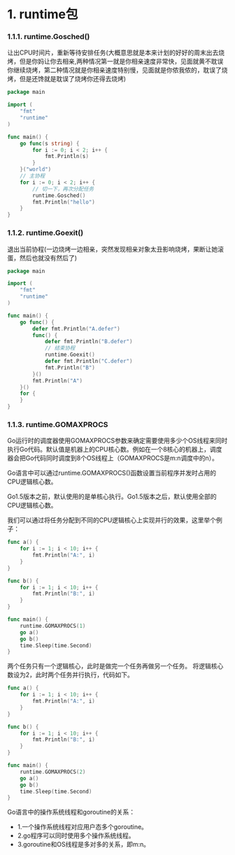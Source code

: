 # 1. runtime包

### 1.1.1. runtime.Gosched()

让出CPU时间片，重新等待安排任务(大概意思就是本来计划的好好的周末出去烧烤，但是你妈让你去相亲,两种情况第一就是你相亲速度非常快，见面就黄不耽误你继续烧烤，第二种情况就是你相亲速度特别慢，见面就是你侬我侬的，耽误了烧烤，但是还馋就是耽误了烧烤你还得去烧烤)

```go
package main

import (
    "fmt"
    "runtime"
)

func main() {
    go func(s string) {
        for i := 0; i < 2; i++ {
            fmt.Println(s)
        }
    }("world")
    // 主协程
    for i := 0; i < 2; i++ {
        // 切一下，再次分配任务
        runtime.Gosched()
        fmt.Println("hello")
    }
}
```

### 1.1.2. runtime.Goexit()

退出当前协程(一边烧烤一边相亲，突然发现相亲对象太丑影响烧烤，果断让她滚蛋，然后也就没有然后了)

```go
package main

import (
    "fmt"
    "runtime"
)

func main() {
    go func() {
        defer fmt.Println("A.defer")
        func() {
            defer fmt.Println("B.defer")
            // 结束协程
            runtime.Goexit()
            defer fmt.Println("C.defer")
            fmt.Println("B")
        }()
        fmt.Println("A")
    }()
    for {
    }
}
```

### 1.1.3. runtime.GOMAXPROCS

Go运行时的调度器使用GOMAXPROCS参数来确定需要使用多少个OS线程来同时执行Go代码。默认值是机器上的CPU核心数。例如在一个8核心的机器上，调度器会把Go代码同时调度到8个OS线程上（GOMAXPROCS是m:n调度中的n）。

Go语言中可以通过runtime.GOMAXPROCS()函数设置当前程序并发时占用的CPU逻辑核心数。

Go1.5版本之前，默认使用的是单核心执行。Go1.5版本之后，默认使用全部的CPU逻辑核心数。

我们可以通过将任务分配到不同的CPU逻辑核心上实现并行的效果，这里举个例子：

```go
func a() {
    for i := 1; i < 10; i++ {
        fmt.Println("A:", i)
    }
}

func b() {
    for i := 1; i < 10; i++ {
        fmt.Println("B:", i)
    }
}

func main() {
    runtime.GOMAXPROCS(1)
    go a()
    go b()
    time.Sleep(time.Second)
}
```

两个任务只有一个逻辑核心，此时是做完一个任务再做另一个任务。 将逻辑核心数设为2，此时两个任务并行执行，代码如下。

```go
func a() {
    for i := 1; i < 10; i++ {
        fmt.Println("A:", i)
    }
}

func b() {
    for i := 1; i < 10; i++ {
        fmt.Println("B:", i)
    }
}

func main() {
    runtime.GOMAXPROCS(2)
    go a()
    go b()
    time.Sleep(time.Second)
}
```

Go语言中的操作系统线程和goroutine的关系：

- 1.一个操作系统线程对应用户态多个goroutine。
- 2.go程序可以同时使用多个操作系统线程。
- 3.goroutine和OS线程是多对多的关系，即m:n。